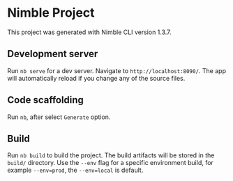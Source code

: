 # Nimble Project
This project was generated with Nimble CLI version 1.3.7.

## Development server
Run `nb serve` for a dev server. Navigate to `http://localhost:8090/`. The app will automatically reload if you change any of the source files.

## Code scaffolding
Run `nb`, after select `Generate` option.

## Build
Run `nb build` to build the project. The build artifacts will be stored in the `build/` directory. Use the `--env` flag for a specific environment build, for example `--env=prod`, the `--env=local` is default.
